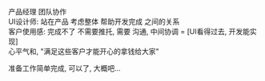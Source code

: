 产品经理 团队协作  
UI设计师: 站在产品 考虑整体 帮助开发完成 之间的关系  
客户使用感: 完成不了 不需要推托, 需要 沟通, 中间协调 = [UI看得过去, 开发能实现]  
心平气和, "满足这些客户才能开心的拿钱给大家"  

准备工作简单完成, 可以了, 大概吧...  
